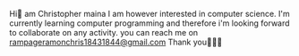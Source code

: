  Hi👋 am Christopher maina
I am however interested in computer science.
I'm currently learning computer programming and therefore i'm looking forward to collaborate on any activity.
you can reach me on rampageramonchris18431844@gmail.com
Thank you👾👾👾
